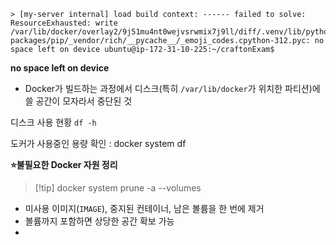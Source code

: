 ```
> [my-server internal] load build context: ------ failed to solve: ResourceExhausted: write /var/lib/docker/overlay2/9j51mu4nt0wejvsrwmix7j9ll/diff/.venv/lib/python3.12/site-packages/pip/_vendor/rich/__pycache__/_emoji_codes.cpython-312.pyc: no space left on device ubuntu@ip-172-31-10-225:~/craftonExam$
```

**no space left on device**
- Docker가 빌드하는 과정에서 디스크(특히 `/var/lib/docker`가 위치한 파티션)에 쓸 공간이 모자라서 중단된 것

디스크 사용 현황 `df -h`

도커가 사용중인 용량 확인 : docker system df 

**⭐불필요한 Docker 자원 정리** 
>[!tip] docker system prune -a --volumes
- 미사용 이미지(`IMAGE`), 중지된 컨테이너, 남은 볼륨을 한 번에 제거
- 볼륨까지 포함하면 상당한 공간 확보 가능
-
